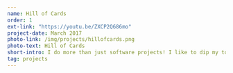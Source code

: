 ```yaml
---
name: Hill of Cards
order: 1
ext-link: "https://youtu.be/ZXCP2Q686mo"
project-date: March 2017
photo-link: /img/projects/hillofcards.png
photo-text: Hill of Cards
short-intro: I do more than just software projects! I like to dip my toes in as many things as possible including movie making! This video was just a quick campaign announcement for Denison student government...I threw it together rather quickly, but I enjoyed making it.
tag: projects
---
```

